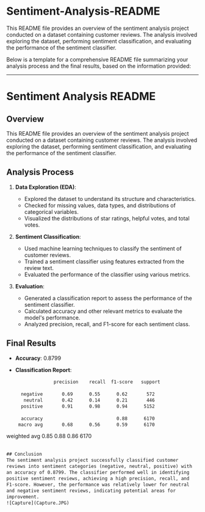 # Sentiment-Analysis-README
This README file provides an overview of the sentiment analysis project conducted on a dataset containing customer reviews. The analysis involved exploring the dataset, performing sentiment classification, and evaluating the performance of the sentiment classifier.


Below is a template for a comprehensive README file summarizing your analysis process and the final results, based on the information provided:

---

# Sentiment Analysis README

## Overview
This README file provides an overview of the sentiment analysis project conducted on a dataset containing customer reviews. The analysis involved exploring the dataset, performing sentiment classification, and evaluating the performance of the sentiment classifier.

## Analysis Process
1. **Data Exploration (EDA)**:
   - Explored the dataset to understand its structure and characteristics.
   - Checked for missing values, data types, and distributions of categorical variables.
   - Visualized the distributions of star ratings, helpful votes, and total votes.
   
2. **Sentiment Classification**:
   - Used machine learning techniques to classify the sentiment of customer reviews.
   - Trained a sentiment classifier using features extracted from the review text.
   - Evaluated the performance of the classifier using various metrics.

3. **Evaluation**:
   - Generated a classification report to assess the performance of the sentiment classifier.
   - Calculated accuracy and other relevant metrics to evaluate the model's performance.
   - Analyzed precision, recall, and F1-score for each sentiment class.

## Final Results
- **Accuracy**: 0.8799
- **Classification Report**:
  
  ```
                precision    recall  f1-score   support

    negative       0.69      0.55      0.62       572
     neutral       0.42      0.14      0.21       446
    positive       0.91      0.98      0.94      5152

    accuracy                           0.88      6170
   macro avg       0.68      0.56      0.59      6170
weighted avg       0.85      0.88      0.86      6170
  ```

## Conclusion
The sentiment analysis project successfully classified customer reviews into sentiment categories (negative, neutral, positive) with an accuracy of 0.8799. The classifier performed well in identifying positive sentiment reviews, achieving a high precision, recall, and F1-score. However, the performance was relatively lower for neutral and negative sentiment reviews, indicating potential areas for improvement.
![Capture](Capture.JPG)
